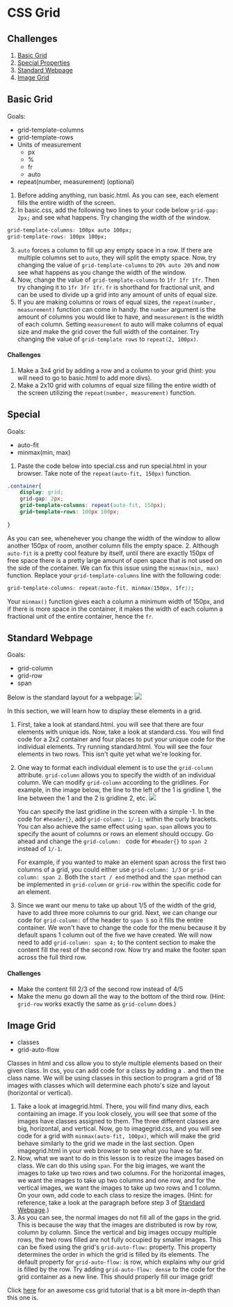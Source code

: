 # CSS Grid

## Challenges

1. [Basic Grid](#basic-grid)
2. [Special Properties](#special)
3. [Standard Webpage](#standard-webpage)
4. [Image Grid](#image-grid)

## Basic Grid

Goals:
* grid-template-columns
* grid-template-rows
* Units of measurement
  * px
  * %
  * fr
  * auto
* repeat(number, measurement) (optional)




1. Before adding anything, run basic.html. As you can see, each element fills the entire width of the screen.
2. In basic.css, add the following two lines to your code below `grid-gap: 2px;` and see what happens. Try changing the width of the window. 

``` css
grid-template-columns: 100px auto 100px;
grid-template-rows: 100px 100px;
```
3. `auto` forces a column to fill up any empty space in a row. If there are multiple columns set to `auto`, they will split the empty space. Now, try changing the value of `grid-template-columns` to `20% auto 20%` and now see what happens as you change the width of the window.
4. Now, change the value of `grid-template-columns` to `1fr 1fr 1fr`. Then try changing it to `1fr 3fr 1fr`. `fr` is shorthand for fractional unit, and can be used to divide up a grid into any amount of units of equal size.
4. If you are making columns or rows of equal sizes, the `repeat(number, measurement)` function can come in handy. the `number` argument is the amount of columns you would like to have, and `measurement` is the width of each column. Setting `measurement` to auto will make columns of equal size and make the grid cover the full width of the container. Try changing the value of `grid-template rows` to `repeat(2, 100px)`.


#### Challenges

1. Make a 3x4 grid by adding a row and a column to your grid (hint: you will need to go to basic.html to add more divs).
2. Make a 2x10 grid with columns of equal size filling the entire width of the screen utilizing the `repeat(number, measurement)` function.


## Special

Goals:
* auto-fit
* minmax(min, max)



1. Paste the code below into special.css and run special.html in your browser. Take note of the `repeat(auto-fit, 150px)` function.

``` css
.container{
    display: grid;
    grid-gap: 2px;  
    grid-template-columns: repeat(auto-fit, 150px);
    grid-template-rows: 100px 100px;
    
}
```

As you can see, whenehever you change the width of the window to allow another 150px of room, another column fills the empty space. 
2. Although `auto-fit` is a pretty cool feature by itself, until there are exactly 150px of free space there is a pretty large amount of open space that is not used on the side of the container. We can fix this issue using the `minmax(min, max)` function. Replace your `grid-template-columns` line with the following code: 
``` css
grid-template-columns: repeat(auto-fit, minmax(150px, 1fr));
```
Your `minmax()` function gives each a column a minimum width of 150px, and if there is more space in the container, it makes the width of each column a fractional unit of the entire container, hence the `fr`. 

## Standard Webpage

Goals:
* grid-column
* grid-row
* span



Below is the standard layout for a webpage:
    ![](https://ci.apache.org/projects/wicket/guide/6.x/img/layout.png)

In this section, we will learn how to display these elements in a grid.
1. First, take a look at standard.html. you will see that there are four elements with unique ids. Now, take a look at standard.css. You will find code for a 2x2 container and four places to put your unique code for the individual elements. Try running standard.html. You will see the four elements in two rows. This isn't quite yet what we're looking for. 
2. One way to format each individual element is to use the `grid-column` attribute. `grid-column` allows you to specify the width of an individual column. We can modify `grid-column` according to the gridlines. For example, in the image below, the line to the left of the 1 is gridline 1, the line between the 1 and the 2 is gridline 2, etc. 
![](https://i.imgur.com/GozZlb7.png?1)

    You can specify the last gridline in the screen with a simple -1. In the code for `#header{}`, add `grid-column: 1/-1;` within the curly brackets. You can also achieve the same effect using `span`. `span` allows you to specify the aount of columns or rows an element should occupy. Go ahead and change the `grid-column: ` code for `#header{}` to `span 2` instead of `1/-1`.
    
    For example, if you wanted to make an element span across the first two columns of a grid, you could either use `grid-column: 1/3` or `grid-column: span 2`. Both the `start / end` method and the `span` method can be implemented in `grid-column` or `grid-row` within the specific code for an element.
3. Since we want our menu to take up about 1/5 of the width of the grid, have to add three more columns to our grid. Next, we can change our code for `grid-column:` of the header to `span 5` so it fills the entire container. We won't have to change the code for the menu because it by default spans 1 column out of the five we have created. We will now need to add `grid-column: span 4;` to the content section to make the content fill the rest of the second row. Now try and make the footer span across the full third row.

#### Challenges

* Make the content fill 2/3 of the second row instead of 4/5
* Make the menu go down all the way to the bottom of the third row. (Hint: `grid-row` works exactly the same as `grid-column` does.)

    
## Image Grid

* classes
* grid-auto-flow

Classes in html and css allow you to style multiple elements based on their given class. In css, you can add code for a class by adding a `.` and then the class name. We will be using classes in this section to program a grid of 18 images with classes which will determine each photo's size and layout (horizontal or vertical). 
1. Take a look at imagegrid.html. There, you will find many divs, each containing an image. If you look closely, you will see that some of the images have classes assigned to them. The three different classes are big, horizontal, and vertical. Now, go to imagegrid.css, and you will see code for a grid with  `minmax(auto-fit, 100px)`, which will make the grid behave similarly to the grid we made in the last section. Open imagegrid.html in your web browser to see what you have so far. 
2. Now, what we want to do in this lesson is to resize the images based on class. We can do this using `span`. For the big images, we want the images to take up two rows and two columns. For the horizontal images, we want the images to take up two columns and one row, and for the vertical images, we want the images to take up two rows and 1 column. On your own, add code to each class to resize the images. (Hint: for reference, take a look at the paragraph before step 3 of [Standard Webpage](#standard-webpage).)
3. As you can see, the normal images do not fill all of the gaps in the grid. This is because the way that the images are distributed is row by row, column by column. Since the vertical and big images occupy multiple rows, the two rows filled are not fully occupied by smaller images. This can be fixed using the grid's `grid-auto-flow:` property. This property determines the order in which the grid is filled by its elements. The default property for `grid-auto-flow:` is row, which explains why our grid is filled by the row. Try adding `grid-auto-flow: dense` to the code for the grid container as a new line. This should properly fill our image grid!

Click <a href="https://scrimba.com/p/pWqLHa/" target="_blank">here</a> for an awesome css grid tutorial that is a bit more in-depth than this one is.

